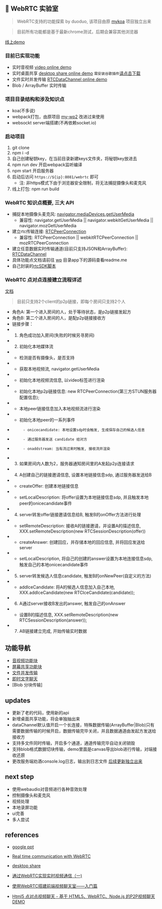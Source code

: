 ## :rabbit: WebRTC 实验室
> WebRTC支持的功能探索 by duoduo, 该项目由原 [mykoa](//github.com/lduoduo/mykoa/tree/webRTC) 项目独立出来

> 目前所有功能都是基于最新chrome测试，后期会兼容其他浏览器

[线上demo](https://ldodo.cc/webrtc)

### 目前已实现功能
+ 实时音视频 [video online demo](//ldodo.cc/webrtc/chat)
+ 实时桌面共享 [desktop share online demo](//ldodo.cc/webrtc/desktop) `需安装谷歌插件`[请点击下载](//github.com/lduoduo/my-chrome-extensions/tree/master/desk-capture-share)
+ 文件实时并发传输 [RTCDataChannel online demo](//ldodo.cc/webrtc/rtcdata)
+ Blob / ArrayBuffer 实时传输

### 项目目录结构和涉及知识点
+ koa(不多说)
+ webpack打包，由原项目 [my-wp2](//github.com/lduoduo/my-wp2/tree/webrtc) 改进过来使用
+ websockt server端搭建(不再依赖socket.io)

### 启动项目
1. git clone
2. npm i -d
3. 自己创建秘钥key，在当前目录新建keys文件夹，将秘钥key放进去
4. npm run dev 开启webpack监听编译
5. npm start 开启服务器
6. 启动后访问 `https://${ip}:8081/webrtc` 即可
    - 注: 非https模式下由于浏览器安全限制，将无法捕捉摄像头和麦克风
6. 线上打包: npm run build

### WebRTC 知识点概要, 三大 API
+ 捕捉本地摄像头麦克风: [navigator.mediaDevices.getUserMedia](//developer.mozilla.org/en-US/docs/Web/API/MediaDevices/getUserMedia)
    - 兼容性: navigator.getUserMedia || navigator.webkitGetUserMedia || navigator.mozGetUserMedia
+ 建立rtc传输连接: [RTCPeerConnection](//developer.mozilla.org/en-US/docs/Web/API/RTCPeerConnection)
    - 兼容性: RTCPeerConnection || webkitRTCPeerConnection || mozRTCPeerConnection
+ 建立任意数据实时传输通道(目前只支持JSON和ArrayBuffer): [RTCDataChannel](//developer.mozilla.org/en-US/docs/Web/API/RTCDataChannel)
+ 具体功能点文档请前往 [wp](//github.com/lduoduo/webrtc-demos/tree/master/wp) 目录app下的源码查看readme.me
+ 自己封装的[rtcSDK脚本](//github.com/lduoduo/webrtc-demos/blob/master/wp/src/lib/rtcSDK.js)


### WebRTC 点对点连接建立流程详述
[文档](http://note.youdao.com/noteshare?id=76a3b3eb45960cdd9a00255597037cfd)
> 目前只支持2个client的p2p链接，即每个房间只支持2个人
 * 角色A: 第一个进入房间的人，处于等待状态，是p2p链接发起方
 * 角色B: 第二个进入房间的人，是配p2p链接接收方
 * 链接步骤：
 * 1. 角色成功加入房间(失败的时候另寻房间)
 * 2. 初始化本地媒体流
 *    - 检测是否有摄像头，是否支持
 *    - 获取本地视频流, navigator.getUserMedia
 *    - 初始化本地视频流信息, 以video标签进行渲染
 *    - 初始化本地p2p链接信息: new RTCPeerConnection(第三方STUN服务器配置信息);
 *    - 本地peer链接信息加入本地视频流进行渲染
 *    - 初始化本地peer的一系列事件
 *          - onicecandidate: 本地设置sdp时会触发, 生成保存自己的候选人信息
 *          - 通过服务器发送 candidate 给对方
 *          - onaddstream: 当有流过来时触发, 接收流并渲染
 * 3. 如果房间内人数为2，服务器通知房间里的A发起p2p连接请求
 * 4. A创建自己的链接邀请信息, 设置本地链接信息sdp, 通过服务器发送给B
 *    - createOffer: 创建本地链接信息
 *    - setLocalDescription: 将offer设置为本地链接信息sdp, 并且触发本地peer的onicecandidate事件
 * 4. server转发offer链接邀请信息给B, 触发B的onOffer方法进行处理
 *    - setRemoteDescription: 接收A的链接邀请，并设置A的描述信息, XXX.setRemoteDescription(new RTCSessionDescription(offer))
 *    - createAnswer: 创建回应，并存储本地的回应信息, 并将回应发送给server
 *    - setLocalDescription, 将自己的创建的answer设置为本地连接信息sdp, 触发自己的本地onicecandidate事件
 * 5. server转发候选人信息candidate, 触发B的onNewPeer(自定义的方法)
 *    - addIceCandidate: 将A的候选人信息加入自己本地, XXX.addIceCandidate(new RTCIceCandidate(candidate));
 * 6. A通过server接收B发出的answer, 触发自己的onAnswer
 *    - 设置B的描述信息, XXX.setRemoteDescription(new RTCSessionDescription(answer));
 * 7. AB链接建立完成, 开始传输实时数据

## 功能导航

+ [音视频功能块](//github.com/lduoduo/webrtc-demos/tree/master/wp/src/app/chat)
+ [屏幕共享功能块](//github.com/lduoduo/webrtc-demos/tree/master/wp/src/app/desktop)
+ [文件并发传输](//github.com/lduoduo/webrtc-demos/tree/master/wp/src/app/file)
+ [即时文字聊天](//github.com/lduoduo/webrtc-demos/tree/master/wp/src/app/message)
+ [Blob 分块传输]

## updates
+ 更新了老的代码，使用新的api
+ 新增桌面共享功能，将会单独抽出来
+ dataChannel默认值开启一个长连接，特殊数据传输(ArrayBuffer|Blob)只有需要数据传输的时候开启，数据传输完毕关闭，并且数据通道由发起方发送给接收方
+ 支持多文件同时传输，开启多个通道，通道传输完毕自动关闭销毁
+ 支持blob格式数据切块传输，demo里面是canvas导出blob进行传输，对端接收还原
+ 更改服务端劝酒console.log日志，输出到日志文件
[后续更新独立出来](//github.com/lduoduo/webrtc-demos/tree/master/update.md)

## next step
+ 使用webaudio对音频进行各种音效处理
+ 控制摄像头和麦克风
+ 视频处理
+ 本地录屏功能
+ ui完善
+ 多人尝试

## references
+ [google ppt](http://io13webrtc.appspot.com/#1)

+ [Real time communication with WebRTC](https://codelabs.developers.google.com/codelabs/webrtc-web/#3)

+ [desktop share](https://github.com/muaz-khan/WebRTC-Experiment/tree/master/Pluginfree-Screen-Sharing)

+ [通过WebRTC实现实时视频通信（一)](https://www.oschina.net/question/156697_172887)

+ [使用WebRTC搭建前端视频聊天室——入门篇](https://segmentfault.com/a/1190000000436544)

+ [Html5 点对点视频聊天 - 基于 HTML5、WebRTC、Node.js 的P2P视频聊天DEMO](https://www.linyuting.cn/gerenrizhi/webrtc-p2pusermedia.html)


